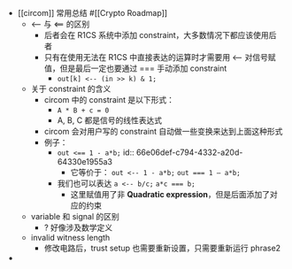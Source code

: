 - [[circom]] 常用总结 #[[Crypto Roadmap]]
	- <-- 与 <== 的区别
		- 后者会在 R1CS 系统中添加 constraint，大多数情况下都应该使用后者
		- 只有在使用无法在 R1CS 中直接表达的运算时才需要用 <-- 对信号赋值，但是最后一定也要通过 === 手动添加 constraint
			- `out[k] <-- (in >> k) & 1;`
	- 关于 constraint 的含义
		- circom 中的 constraint 是以下形式：
			- `A * B + c = 0`
			- A, B, C 都是信号的线性表达式
		- circom 会对用户写的 constraint 自动做一些变换来达到上面这种形式
		- 例子：
			- `out <== 1 - a*b;`
			  id:: 66e06def-c794-4332-a20d-64330e1955a3
				- 它等价于：
				  `out <-- 1 - a*b;`
				  `out === 1 – a*b;`
			- 我们也可以表达
			  `a <-- b/c;`
			  `a*c === b;`
				- 这里赋值用了非 **Quadratic expression**，但是后面添加了对应的约束
	- variable 和 signal 的区别
		- ? 好像涉及数学定义
	- invalid witness length
		- 修改电路后，trust setup 也需要重新设置，只需要重新运行 phrase2
-